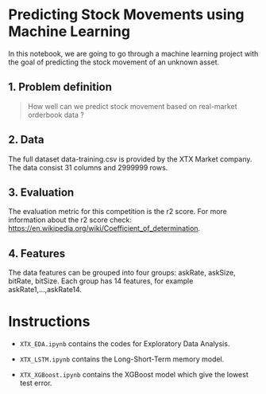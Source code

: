 # Predicting  Stock Movements using Machine Learning

In this notebook, we are going to go through a machine learning project with the goal of predicting the stock movement of an unknown asset.

## 1. Problem definition

> How well can we  predict stock movement based on real-market orderbook data ?

## 2. Data

The full dataset data-training.csv is provided by the XTX Market company. The data consist 31 columns and 2999999 rows. 

## 3. Evaluation

The evaluation metric for this competition is the r2 score. For more information about the r2 score check: https://en.wikipedia.org/wiki/Coefficient_of_determination.

## 4. Features

The data features can be grouped into four groups: askRate, askSize, bitRate, bitSize. Each group has 14 features, for example askRate1,...,askRate14. 

# Instructions

* <code>XTX_EDA.ipynb</code> contains the codes for Exploratory Data Analysis.
  
* <code>XTX_LSTM.ipynb</code> contains the Long-Short-Term memory model.
  
* <code>XTX_XGBoost.ipynb</code> contains the XGBoost model which give the lowest test error.  


